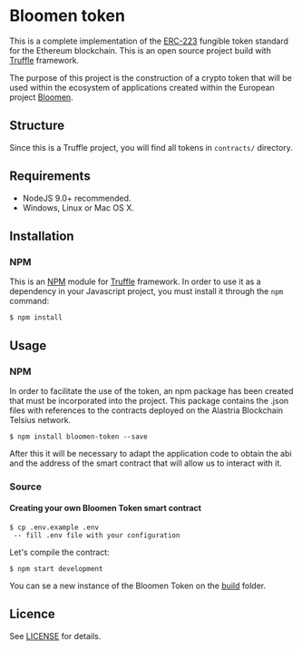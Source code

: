  
# Bloomen token

This is a complete implementation of the [ERC-223](https://github.com/ethereum/EIPs/issues/223) fungible token standard for the Ethereum blockchain. This is an open source project build with [Truffle](http://truffleframework.com) framework.

The purpose of this project is the construction of a crypto token that will be used within the ecosystem of applications created within the European project [Bloomen](http://bloomen.io/).

## Structure

Since this is a Truffle project, you will find all tokens in `contracts/` directory.

## Requirements

* NodeJS 9.0+ recommended.
* Windows, Linux or Mac OS X.

## Installation

### NPM

This is an [NPM](https://www.npmjs.com/package/@0xcert/ethereum-erc20) module for [Truffle](http://truffleframework.com) framework. In order to use it as a dependency in your Javascript project, you must install it through the `npm` command:

```
$ npm install
```

## Usage

### NPM

In order to facilitate the use of the token, an npm package has been created that must be incorporated into the project. This package contains the .json files with references to the contracts deployed on the Alastria Blockchain Telsius network.

```
$ npm install bloomen-token --save
```

After this it will be necessary to adapt the application code to obtain the abi and the address of the smart contract that will allow us to interact with it.

### Source

#### Creating your own Bloomen Token smart contract

```
$ cp .env.example .env
 -- fill .env file with your configuration
```

Let's compile the contract:

```
$ npm start development
```

You can se a new instance of the Bloomen Token on the [build](.build/contracts/ERC223.json) folder.

## Licence

See [LICENSE](./LICENSE) for details.